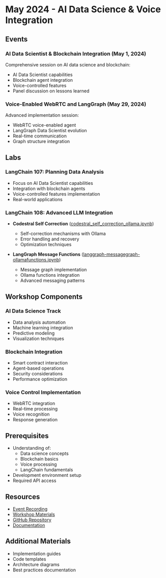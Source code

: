 # May 2024 - AI Data Science & Voice Integration

## Events

### AI Data Scientist & Blockchain Integration (May 1, 2024)
Comprehensive session on AI data science and blockchain:
- AI Data Scientist capabilities
- Blockchain agent integration
- Voice-controlled features
- Panel discussion on lessons learned

### Voice-Enabled WebRTC and LangGraph (May 29, 2024)
Advanced implementation session:
- WebRTC voice-enabled agent
- LangGraph Data Scientist evolution
- Real-time communication
- Graph structure integration

## Labs

### LangChain 107: Planning Data Analysis
- Focus on AI Data Scientist capabilities
- Integration with blockchain agents
- Voice-controlled features implementation
- Real-world applications

### LangChain 108: Advanced LLM Integration
- **Codestral Self Correction** ([codestral_self_correction_ollama.ipynb](https://github.com/aimug-org/austin_langchain/blob/main/labs/LangChain_108/codestral_self_correction_ollama.ipynb))
  - Self-correction mechanisms with Ollama
  - Error handling and recovery
  - Optimization techniques

- **LangGraph Message Functions** ([langgraph-messagegraph-ollamafunctions.ipynb](https://github.com/aimug-org/austin_langchain/blob/main/labs/LangChain_108/langgraph-messagegraph-ollamafunctions.ipynb))
  - Message graph implementation
  - Ollama functions integration
  - Advanced messaging patterns

## Workshop Components

### AI Data Science Track
- Data analysis automation
- Machine learning integration
- Predictive modeling
- Visualization techniques

### Blockchain Integration
- Smart contract interaction
- Agent-based operations
- Security considerations
- Performance optimization

### Voice Control Implementation
- WebRTC integration
- Real-time processing
- Voice recognition
- Response generation

## Prerequisites
- Understanding of:
  - Data science concepts
  - Blockchain basics
  - Voice processing
  - LangChain fundamentals
- Development environment setup
- Required API access

## Resources
- [Event Recording](https://www.youtube.com/watch?v=YOUR_VIDEO_ID)
- [Workshop Materials](link_to_materials)
- [GitHub Repository](https://github.com/aimug-org/austin_langchain)
- [Documentation](link_to_docs)

## Additional Materials
- Implementation guides
- Code templates
- Architecture diagrams
- Best practices documentation
